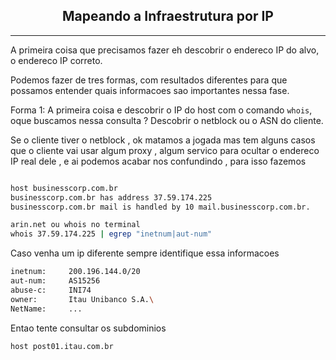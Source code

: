 <h2 align="center"> Mapeando a Infraestrutura por IP</h2>
<hr>

A primeira coisa que precisamos fazer eh descobrir o endereco IP do alvo, o endereco IP correto.

Podemos fazer de tres formas, com resultados diferentes para que possamos entender quais informacoes sao importantes nessa fase.

Forma 1:
A primeira coisa e descobrir o IP do host com o comando `whois`, oque buscamos nessa consulta ? Descobrir o netblock ou o ASN do cliente.

Se o cliente tiver o netblock , ok matamos a jogada mas tem alguns casos que o cliente vai usar algum proxy , algum servico para ocultar o endereco IP real dele , e ai podemos acabar nos confundindo , para isso fazemos

```bash

host businesscorp.com.br
businesscorp.com.br has address 37.59.174.225
businesscorp.com.br mail is handled by 10 mail.businesscorp.com.br.

arin.net ou whois no terminal
whois 37.59.174.225 | egrep "inetnum|aut-num"


```

Caso venha um ip diferente sempre identifique essa informacoes

```sh
inetnum:     200.196.144.0/20
aut-num:     AS15256
abuse-c:     INI74
owner:       Itau Unibanco S.A.\
NetName:     ...

```

Entao tente consultar os subdominios

```sh
host post01.itau.com.br
```
